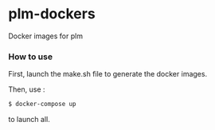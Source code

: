 # plm-dockers
Docker images for plm

### How to use

First, launch the make.sh file to generate the docker images.

Then, use :
```sh
$ docker-compose up
```

to launch all.
